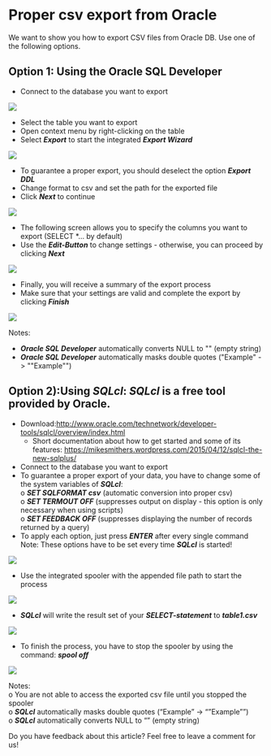 # Proper csv export from Oracle 
We want to show you how to export CSV files from Oracle DB. Use one of the following options.

## Option 1: Using the Oracle SQL Developer

* Connect to the database you want to export  

![](images/Oracle1.png)

* Select the table you want to export
* Open context menu by right-clicking on the table
* Select ***Export*** to start the integrated *****Export Wizard*****

![](images/Oracle2.png)

* To guarantee a proper export, you should deselect the option ***Export DDL***
* Change format to csv and set the path for the exported file
* Click ***Next*** to continue 
 
![](images/Oracle3.png)

* The following screen allows you to specify the columns you want to export (SELECT *… by default)
* Use the ***Edit-Button*** to change settings - otherwise, you can proceed by clicking *****Next*****

![](images/Oracle4.png)

* Finally, you will receive a summary of the export process
* Make sure that your settings are valid and complete the export by clicking *****Finish*****

![](images/Oracle5.png)

Notes:

* ***Oracle SQL Developer*** automatically converts NULL to "" (empty string)
* ***Oracle SQL Developer*** automatically masks double quotes ("Example" -> ""Example"")

## Option 2):Using ***SQLcl***: ***SQLcl*** is a free tool provided by Oracle.

* Download:<http://www.oracle.com/technetwork/developer-tools/sqlcl/overview/index.html>
	+ Short documentation about how to get started and some of its features: <https://mikesmithers.wordpress.com/2015/04/12/sqlcl-the-new-sqlplus/>
* Connect to the database you want to export
* To guarantee a proper export of your data, you have to change some of the system variables of ***SQLcl***:  
o ***SET SQLFORMAT csv*** (automatic conversion into proper csv)  
o ***SET TERMOUT OFF*** (suppresses output on display - this option is only necessary when using scripts)  
o ***SET FEEDBACK OFF*** (suppresses displaying the number of records returned by a query)
* To apply each option, just press ***ENTER*** after every single command  
Note: These options have to be set every time ***SQLcl*** is started!  

![](images/Oracle6.png)

* Use the integrated spooler with the appended file path to start the process  

![](images/Oracle7.png)

* ***SQLcl*** will write the result set of your ***SELECT-statement*** to *****table1.csv*****

![](images/Oracle8.png)

* To finish the process, you have to stop the spooler by using the command: *****spool off*****

![](images/Oracle9.png)

Notes:  
o You are not able to access the exported csv file until you stopped the spooler  
o ***SQLcl*** automatically masks double quotes (“Example” -> “”Example””)  
o ***SQLcl*** automatically converts NULL to “” (empty string)

Do you have feedback about this article? Feel free to leave a comment for us!

